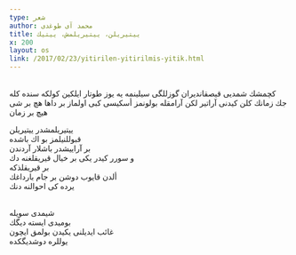 ```yaml
---
type: شعر
author: محمد آی طوغدی
title: ييتيريلن، ييتيريلمش، ييتيك
x: 200
layout: os
link: /2017/02/23/yitirilen-yitirilmis-yitik.html
---
```

<br/>
كچمشك 
شمديی قيصقانديران گوزللگی  
سيلينمه يه يوز طوتار ايلكين  
كولكه سنده كله جك زمانك   
كلن كيدنی آراتیر  
لكن آرامقله بولونمز  
أسكیسی كبی اولماز بر داها هچ بر شی  
هيچ بر زمان  
<br/>

ييتيريلمشدر ييتيريلن  
قبوللنيلمز بو اك باشده   
بر آرايیشدر باشلار آردندن  
و سورر كيدر یكی بر خیال قيريقلغنه دك  
بر قیریقلذكه   
ألدن قایوب دوشن بر جام بارداغك   
يرده كی احوالنه دنك  
<br/>

شيمدی سویله   
بومیدی ایسته دیگك   
غائب ایدیلنی يكيدن بولمق ايچون  
يوللره دوشدیگكده    
